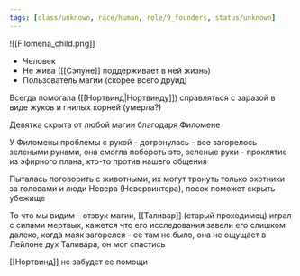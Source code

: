 ```yaml
---
tags: [class/unknown, race/human, role/9_founders, status/unknown]
---
```


![[Filomena_child.png]]

- Человек
- Не жива ([[Сэлуне]] поддерживает в ней жизнь)
- Пользователь магии (скорее всего друид)

Всегда помогала ([[Нортвинд|Нортвинду]]) справляться с заразой в виде жуков и гнилых корней (умерла?)

Девятка скрыта от любой магии благодаря Филомене

У Филомены проблемы с рукой - дотронулась - все загорелось зелеными рунами, она смогла побороть это, зеленые руки - проклятие из эфирного плана, кто-то против нашего общения

Пыталась поговорить с животными, их могут тронуть только охотники за головами и люди Невера (Невервинтера), посох поможет скрыть убежище

То что мы видим - отзвук магии, [[Таливар]] (старый проходимец) играл с силами мертвых, кажется что его исследования завели его слишком далеко, когда маяк загорелся - ее там не было, она не ощущает в Лейлоне дух Таливара, он мог спастись

[[Нортвинд]] не забудет ее помощи
